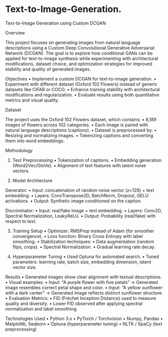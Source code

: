 # Text-to-Image-Generation.
Text-to-Image Generation using Custom DCGAN

 Overview

This project focuses on generating images from natural language descriptions using a Custom Deep Convolutional Generative Adversarial Network (DCGAN). The goal is to explore how conditional GANs can be applied for text-to-image synthesis while experimenting with architectural modifications, dataset choice, and optimization strategies for improved stability and quality of generated images.

 Objectives
	•	Implement a custom DCGAN for text-to-image generation.
	•	Experiment with different dataset (Oxford 102 Flowers) instead of generic datasets like CIFAR or COCO.
	•	Enhance training stability with architectural modifications and regularization.
	•	Evaluate results using both quantitative metrics and visual quality.

 Dataset

The project uses the Oxford 102 Flowers dataset, which contains:
	•	8,189 images of flowers across 102 categories.
	•	Each image is paired with natural language descriptions (captions).
	•	Dataset is preprocessed by:
	•	Resizing and normalizing images.
	•	Tokenizing captions and converting them into word embeddings.

 Methodology

1. Text Preprocessing
	•	Tokenization of captions.
	•	Embedding generation (Word2Vec/GloVe).
	•	Alignment of text features with latent noise vectors.

2. Model Architecture

Generator:
	•	Input: concatenation of random noise vector (z=128) + text embedding.
	•	Layers: ConvTranspose2D, BatchNorm, Dropout, GELU activations.
	•	Output: Synthetic image conditioned on the caption.

Discriminator:
	•	Input: real/fake image + text embedding.
	•	Layers: Conv2D, Spectral Normalization, LeakyReLU.
	•	Output: Probability (real/fake) with respect to text.

3. Training Setup
	•	Optimizer: RMSProp instead of Adam (for smoother convergence).
	•	Loss function: Binary Cross Entropy with label smoothing.
	•	Stabilization techniques:
	•	Data augmentation (random flips, crops).
	•	Spectral Normalization.
	•	Gradual learning rate decay.

4. Hyperparameter Tuning
	•	Used Optuna for automated search.
	•	Tuned parameters: learning rate, batch size, embedding dimension, latent vector size.

 Results
	•	Generated images show clear alignment with textual descriptions.
	•	Visual examples:
	•	Input: “A purple flower with five petals” → Generated image resembles correct petal shape and color.
	•	Input: “A yellow sunflower with a dark center” → Generated image reflects distinct sunflower structure.
	•	Evaluation Metrics:
	•	FID (Fréchet Inception Distance) used to measure quality and diversity.
	•	Lower FID observed after applying spectral normalization and label smoothing.

 Technologies Used
	•	Python 3.x
	•	PyTorch / Torchvision
	•	Numpy, Pandas
	•	Matplotlib, Seaborn
	•	Optuna (hyperparameter tuning)
	•	NLTK / SpaCy (text preprocessing)
